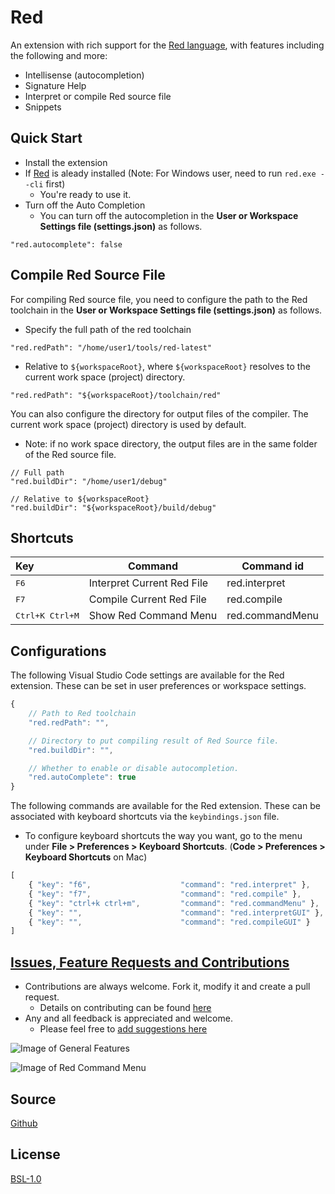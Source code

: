 # Red

An extension with rich support for the [Red language](https://www.red-lang.org/), with features including the following and more:
* Intellisense (autocompletion)
* Signature Help
* Interpret or compile Red source file
* Snippets

## Quick Start
* Install the extension
* If [Red](http://www.red-lang.org/p/download.html) is aleady installed (Note: For Windows user, need to run ```red.exe --cli``` first)
  + You're ready to use it.
* Turn off the Auto Completion
  + You can turn off the autocompletion in the **User or Workspace Settings file (settings.json)** as follows.
```
"red.autocomplete": false
```

## Compile Red Source File
For compiling Red source file, you need to configure the path to the Red toolchain in the **User or Workspace Settings file (settings.json)** as follows.
* Specify the full path of the red toolchain
```
"red.redPath": "/home/user1/tools/red-latest"
```
* Relative to `${workspaceRoot}`, where `${workspaceRoot}` resolves to the current work space (project) directory. 
```
"red.redPath": "${workspaceRoot}/toolchain/red"
```

You can also configure the directory for output files of the compiler. The current work space (project) directory is used by default.
* Note: if no work space directory, the output files are in the same folder of the Red source file.
```
// Full path
"red.buildDir": "/home/user1/debug"

// Relative to ${workspaceRoot}
"red.buildDir": "${workspaceRoot}/build/debug"
```

## Shortcuts

| Key                       | Command                    | Command id      |
| :------------------------ | -------------------------- | --------------- |
| <kbd>F6</kdb>             | Interpret Current Red File | red.interpret   |
| <kbd>F7</kbd>             | Compile Current Red File   | red.compile     |
| <kbd>Ctrl+K Ctrl+M</kbd>  | Show Red Command Menu      | red.commandMenu |


## Configurations
The following Visual Studio Code settings are available for the Red extension.  These can be set in user preferences or workspace settings.

```javascript
{
    // Path to Red toolchain
    "red.redPath": "",

    // Directory to put compiling result of Red Source file.
    "red.buildDir": "",

    // Whether to enable or disable autocompletion.
    "red.autoComplete": true
}
```

The following commands are available for the Red extension. These can be associated with keyboard shortcuts via the `keybindings.json` file.
* To configure keyboard shortcuts the way you want, go to the menu under **File > Preferences > Keyboard Shortcuts**. (**Code > Preferences > Keyboard Shortcuts** on Mac)

```javascript
[
    { "key": "f6",                    "command": "red.interpret" },
    { "key": "f7",                    "command": "red.compile" },
    { "key": "ctrl+k ctrl+m",         "command": "red.commandMenu" },
    { "key": "",                      "command": "red.interpretGUI" },
    { "key": "",                      "command": "red.compileGUI" }
]
```

## [Issues, Feature Requests and Contributions](https://github.com/red/VScode-extension/issues)
* Contributions are always welcome. Fork it, modify it and create a pull request.
  + Details on contributing can be found [here](https://github.com/red/VScode-extension/wiki/Contribution) 
* Any and all feedback is appreciated and welcome.
  * Please feel free to [add suggestions here](https://github.com/red/VScode-extension/issues)

![Image of General Features](https://raw.githubusercontent.com/red/VScode-extension/master/images/general.gif)

![Image of Red Command Menu](https://raw.githubusercontent.com/red/VScode-extension/master/images/redmenu.gif)

## Source

[Github](https://github.com/red/VScode-extension)
​                
## License

[BSL-1.0](https://raw.githubusercontent.com/red/VScode-extension/master/LICENSE)
